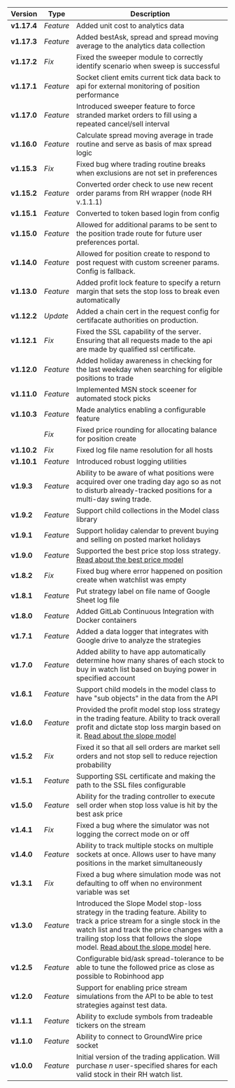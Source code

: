 | Version              | Type      | Description                                                                                               |
| -------------------- | --------- | --------------------------------------------------------------------------------------------------------- |
| **v1.17.4**          | *Feature* | Added unit cost to analytics data                                                                         |
| **v1.17.3**          | *Feature* | Added bestAsk, spread and spread moving average to the analytics data collection                          |
| **v1.17.2**          | *Fix*     | Fixed the sweeper module to correctly identify scenario when sweep is successful                          |
| **v1.17.1**          | *Feature* | Socket client emits current tick data back to api for external monitoring of position performance         |
| **v1.17.0**          | *Feature* | Introduced sweeper feature to force stranded market orders to fill using a repeated cancel/sell interval  |
| **v1.16.0**          | *Feature* | Calculate spread moving average in trade routine and serve as basis of max spread logic                   |
| **v1.15.3**          | *Fix*     | Fixed bug where trading routine breaks when exclusions are not set in preferences                         |
| **v1.15.2**          | *Feature* | Converted order check to use new recent order params from RH wrapper (node RH v.1.1.1)                    |
| **v1.15.1**          | *Feature* | Converted to token based login from config                                                                |
| **v1.15.0**          | *Feature* | Allowed for additional params to be sent to the position trade route for future user preferences portal.  |
| **v1.14.0**          | *Feature* | Allowed for position create to respond to post request with custom screener params.  Config is fallback.  |
| **v1.13.0**          | *Feature* | Added profit lock feature to specify a return margin that sets the stop loss to break even automatically  |
| **v1.12.2**          | *Update*  | Added a chain cert in the request config for certifacate authorities on production.                       |
| **v1.12.1**          | *Fix*     | Fixed the SSL capability of the server.  Ensuring that all requests made to the api are made by qualified ssl certificate. |
| **v1.12.0**          | *Feature* | Added holiday awareness in checking for the last weekday when searching for eligible positions to trade   |
| **v1.11.0**          | *Feature* | Implemented MSN stock sceener for automated stock picks                                                   |
| **v1.10.3**          | *Feature* | Made analytics enabling a configurable feature                                                            |
|                      | *Fix*     | Fixed price rounding for allocating balance for position create                                           |
| **v1.10.2**          | *Fix*     | Fixed log file name resolution for all hosts                                                              |
| **v1.10.1**          | *Feature* | Introduced robust logging utilities                                                                       |
| **v1.9.3**           | *Feature* | Ability to be aware of what positions were acquired over one trading day ago so as not to disturb already-tracked positions for a multi-day swing trade. |
| **v1.9.2**           | *Feature* | Support child collections in the Model class library                                                      |
| **v1.9.1**           | *Feature* | Support holiday calendar to prevent buying and selling on posted market holidays                          |
| **v1.9.0**           | *Feature* | Supported the best price stop loss strategy. [Read about the best price model](./strategies/README.md)    |
| **v1.8.2**           | *Fix*     | Fixed bug where error happened on position create when watchlist was empty                                |
| **v1.8.1**           | *Feature* | Put strategy label on file name of Google Sheet log file                                                  |
| **v1.8.0**           | *Feature* | Added GitLab Continuous Integration with Docker containers                                                |
| **v1.7.1**           | *Feature* | Added a data logger that integrates with Google drive to analyze the strategies                           |
| **v1.7.0**           | *Feature* | Added ability to have app automatically determine how many shares of each stock to buy in watch list based on buying power in specified account |
| **v1.6.1**           | *Feature* | Support child models in the model class to have "sub objects" in the data from the API                    |
| **v1.6.0**           | *Feature* | Provided the profit model stop loss strategy in the trading feature.  Ability to track overall profit and dictate stop loss margin based on it. [Read about the slope model](./strategies/README.md) |
| **v1.5.2**           | *Fix*     | Fixed it so that all sell orders are market sell orders and not stop sell to reduce rejection probability |
| **v1.5.1**           | *Feature* | Supporting SSL certificate and making the path to the SSL files configurable                              |
| **v1.5.0**           | *Feature* | Ability for the trading controller to execute sell order when stop loss value is hit by the best ask price |
| **v1.4.1**           | *Fix*     | Fixed a bug where the simulator was not logging the correct mode on or off                                |
| **v1.4.0**           | *Feature* | Ability to track multiple stocks on multiple sockets at once.  Allows user to have many positions in the market simultaneously |
| **v1.3.1**           | *Fix*     | Fixed a bug where simulation mode was not defaulting to off when no environment variable was set |
| **v1.3.0**           | *Feature* | Introduced the Slope Model stop-loss strategy in the trading feature.  Ability to track a price stream for a single stock in the watch list and track the price changes with a trailing stop loss that follows the slope model.  [Read about the slope model](./strategies/README.md) here. |
| **v1.2.5**           | *Feature* | Configurable bid/ask spread-tolerance to be able to tune the followed price as close as possible to Robinhood app |
| **v1.2.0**           | *Feature* | Support for enabling price stream simulations from the API to be able to test strategies against test data. |
| **v1.1.1**           | *Feature* | Ability to exclude symbols from tradeable tickers on the stream |
| **v1.1.0**           | *Feature* | Ability to connect to GroundWire price socket |
| **v1.0.0**           | *Feature* | Initial version of the trading application.  Will purchase *n* user-specified shares for each valid stock in their RH watch list. |